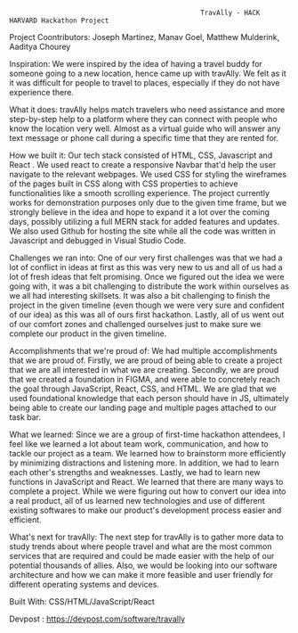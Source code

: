                                                     TravAlly - HACK HARVARD Hackathon Project

Project Coontributors: Joseph Martinez, Manav Goel, Matthew Mulderink, Aaditya Chourey

Inspiration:
  We were inspired by the idea of having a travel buddy for someone going to a new location, hence came up with travAlly. We felt as it it was difficult for people to travel to places, especially if they do not have experience there.

What it does:
  travAlly helps match travelers who need assistance and more step-by-step help to a platform where they can connect with people who know the location very well. Almost as a virtual guide who will answer any text message or phone call during a specific time that they are rented for.

How we built it:
  Our tech stack consisted of HTML, CSS, Javascript and React . We used react to create a responsive Navbar that'd help the user navigate to the relevant webpages. We used CSS for styling the wireframes of the pages built in CSS along with CSS properties to achieve functionalities like a smooth scrolling experience. The project currently works for demonstration purposes only due to the given time frame, but we strongly believe in the idea and hope to expand it a lot over the coming days, possibly utilizing a full MERN stack for added features and updates. We also used Github for hosting the site while all the code was written in Javascript and debugged in Visual Studio Code.

Challenges we ran into:
  One of our very first challenges was that we had a lot of conflict in ideas at first as this was very new to us and all of us had a lot of fresh ideas that felt promising. Once we figured out the idea we were going with, it was a bit challenging to distribute the work within ourselves as we all had interesting skillsets. It was also a bit challenging to finish the project in the given timeline (even though we were very sure and confident of our idea) as this was all of ours first hackathon. Lastly, all of us went out of our comfort zones and challenged ourselves just to make sure we complete our product in the given timeline.

Accomplishments that we're proud of:
  We had multiple accomplishments that we are proud of. Firstly, we are proud of being able to create a project that we are all interested in what we are creating. Secondly, we are proud that we created a foundation in FIGMA, and were able to concretely reach the goal through JavaScript, React, CSS, and HTML. We are glad that we used foundational knowledge that each person should have in JS, ultimately being able to create our landing page and multiple pages attached to our task bar.

What we learned:
  Since we are a group of first-time hackathon attendees, I feel like we learned a lot about team work, communication, and how to tackle our project as a team. We learned how to brainstorm more efficiently by minimizing distractions and listening more. In addition, we had to learn each other's strengths and weaknesses. Lastly, we had to learn new functions in JavaScript and React. We learned that there are many ways to complete a project. While we were figuring out how to convert our idea into a real product, all of us learned new technologies and use of different existing softwares to make our product's development process easier and efficient.

What's next for travAlly:
  The next step for travAlly is to gather more data to study trends about where people travel and what are the most common services that are required and could be made easier with the help of our potential thousands of allies. Also, we would be looking into our software architecture and how we can make it more feasible and user friendly for different operating systems and devices.

Built With:
CSS/HTML/JavaScript/React

Devpost : https://devpost.com/software/travally

